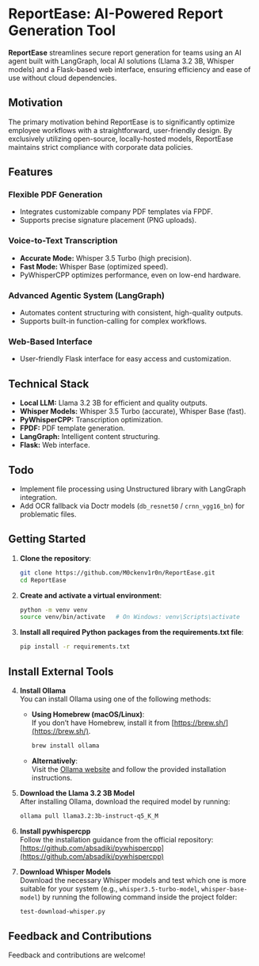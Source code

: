 # ReportEase: AI-Powered Report Generation Tool

**ReportEase** streamlines secure report generation for teams using an AI agent built with LangGraph, local AI solutions (Llama 3.2 3B, Whisper models) and a Flask-based web interface, ensuring efficiency and ease of use without cloud dependencies.

## Motivation

The primary motivation behind ReportEase is to significantly optimize employee workflows with a straightforward, user-friendly design. By exclusively utilizing open-source, locally-hosted models, ReportEase maintains strict compliance with corporate data policies.

## Features

### Flexible PDF Generation
- Integrates customizable company PDF templates via FPDF.
- Supports precise signature placement (PNG uploads).

### Voice-to-Text Transcription
- **Accurate Mode:** Whisper 3.5 Turbo (high precision).
- **Fast Mode:** Whisper Base (optimized speed).
- PyWhisperCPP optimizes performance, even on low-end hardware.

### Advanced Agentic System (LangGraph)
- Automates content structuring with consistent, high-quality outputs.
- Supports built-in function-calling for complex workflows.

### Web-Based Interface
- User-friendly Flask interface for easy access and customization.

## Technical Stack
- **Local LLM:** Llama 3.2 3B for efficient and quality outputs.
- **Whisper Models:** Whisper 3.5 Turbo (accurate), Whisper Base (fast).
- **PyWhisperCPP:** Transcription optimization.
- **FPDF:** PDF template generation.
- **LangGraph:** Intelligent content structuring.
- **Flask:** Web interface.

## Todo

- Implement file processing using Unstructured library with LangGraph integration.
- Add OCR fallback via Doctr models (`db_resnet50` / `crnn_vgg16_bn`) for problematic files.

## Getting Started

1. **Clone the repository**:
   ```bash
   git clone https://github.com/M0ckenv1r0n/ReportEase.git
   cd ReportEase
   ```

2. **Create and activate a virtual environment**:
   ```bash
   python -m venv venv
   source venv/bin/activate   # On Windows: venv\Scripts\activate
   ```

3. **Install all required Python packages from the requirements.txt file**:
   ```bash
   pip install -r requirements.txt
   ```

## Install External Tools

4. **Install Ollama**  
   You can install Ollama using one of the following methods:

   - **Using Homebrew (macOS/Linux)**:  
     If you don’t have Homebrew, install it from [https://brew.sh/](https://brew.sh/).

     ```bash
     brew install ollama
     ```

   - **Alternatively**:  
     Visit the [Ollama website](https://ollama.com/) and follow the provided installation instructions.

5. **Download the Llama 3.2 3B Model**  
   After installing Ollama, download the required model by running:

   ```bash
   ollama pull llama3.2:3b-instruct-q5_K_M
   ```

6. **Install pywhispercpp**  
   Follow the installation guidance from the official repository: [https://github.com/absadiki/pywhispercpp](https://github.com/absadiki/pywhispercpp)

7. **Download Whisper Models**  
   Download the necessary Whisper models and test which one is more suitable for your system (e.g., `whisper3.5-turbo-model`, `whisper-base-model`) by running the following command inside the project folder:

   ```bash
   test-download-whisper.py
   ```

## Feedback and Contributions

Feedback and contributions are welcome!

